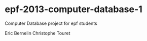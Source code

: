 epf-2013-computer-database-1
============================

Computer Database project for epf students

Eric Bernelin
Christophe Touret 

